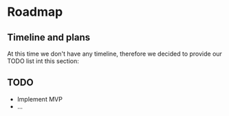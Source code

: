 # Roadmap

## Timeline and plans

At this time we don't have any timeline, therefore we decided to provide our TODO list int this section:



## TODO

* Implement MVP
* ...
